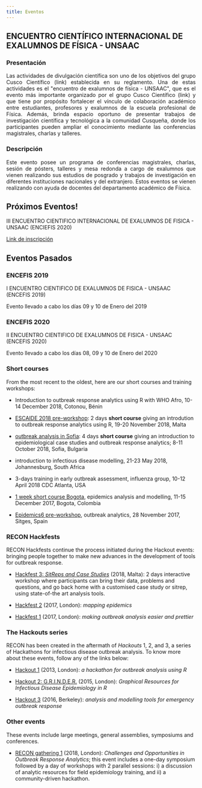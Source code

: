 ```yaml
---
title: Eventos
---
```


## **ENCUENTRO CIENTÍFICO INTERNACIONAL DE EXALUMNOS DE FÍSICA - UNSAAC**

### **Presentación**
<p style='text-align: justify;'> Las actividades de divulgación científica son uno de los objetivos del grupo Cusco Científico (link) establecida en su reglamento. Una de estas actividades es el "encuentro de exalumnos de física - UNSAAC", que es el evento más importante organizado por el grupo Cusco Científico (link) y que tiene por propósito fortalecer el vínculo de colaboración académico entre estudiantes, profesores y exalumnos de la escuela profesional de Física. Además, brinda espacio oportuno de presentar trabajos de investigación científica y tecnológica a la comunidad Cusqueña, donde los participantes pueden ampliar el conocimiento mediante las conferencias magistrales, charlas y talleres. </p>

### **Descripción**

<p style='text-align: justify;'> Este evento posee un programa de conferencias magistrales, charlas, sesión de pósters, talleres y mesa redonda a cargo de exalumnos que vienen realizando sus estudios de posgrado y trabajos de investigación en diferentes instituciones nacionales y del extranjero. Estos eventos se vienen realizando con ayuda de docentes del departamento académico de Física. </p>

## Próximos Eventos!

<!-- From the closest to the more distant, these are our next events: -->

III ENCUENTRO CIENTIFICO INTERNACIONAL DE EXALUMNOS DE FISICA - UNSAAC (ENCIEFIS 2020)

[Link de inscripción](https://docs.google.com/forms/d/e/1FAIpQLScDOYWfKQJMzF0tG4nuV0miR1KvWN35XfXTssgq9pKAFtfp0g/viewform)

## Eventos Pasados

### ENCEFIS 2019
 
I ENCUENTRO CIENTIFICO DE EXALUMNOS DE FISICA - UNSAAC (ENCEFIS 2019) 

Evento llevado a cabo los días 09 y 10 de Enero del 2019

### ENCEFIS 2020

II ENCUENTRO CIENTIFICO DE EXALUMNOS DE FISICA - UNSAAC (ENCEFIS 2020) 

Evento llevado a cabo los días 08, 09 y 10 de Enero del 2020

### Short courses

From the most recent to the oldest, here are our short courses and training
workshops:

- Introduction to outbreak response analytics using R with WHO Afro, 10-14 December 2018, Cotonou, Bénin

- [ESCAIDE 2018 pre-workshop](https://recon-malta-2018.netlify.com/): 2 days **short course** giving an introdution to outbreak response analytics using R, 19-20 November 2018, Malta

- [outbreak analysis in Sofia](https://recon-sofia-2018.netlify.com/): 4 days **short course** giving an introduction to epidemiological case studies and outbreak response analytics; 8-11 October 2018, Sofia, Bulgaria 

- introduction to infectious disease modelling, 21-23 May 2018, Johannesburg,
  South Africa

- 3-days training in early outbreak assessment, influenza group, 10-12 April
  2018 CDC Atlanta, USA

- [1 week short course Bogota](https://epicoursebogota.netlify.com/), epidemics
  analysis and modelling, 11-15 December 2017, Bogota, Colombia

- [Epidemics6 pre-workshop](https://www.elsevier.com/events/conferences/international-conference-on-infectious-disease-dynamics/programme/pre-conference-workshop), outbreak analytics, 28 November 2017, Sitges, Spain


### RECON Hackfests

RECON Hackfests continue the process initiated during the Hackout events:
bringing people together to make new advances in the development of tools for
outbreak response.

- [Hackfest 3: *SitReps and Case Studies*](https://recon-hackfest-3.netlify.com)
  (2018, Malta): 2 days interactive workshop where participants can bring their
  data, problems and questions, and go back home with a customised case study or
  sitrep, using state-of-the art analysis tools.

- [Hackfest 2](http://www.repidemicsconsortium.org/hackfest2/) (2017, London):
  *mapping epidemics*

- [Hackfest 1](http://www.repidemicsconsortium.org/hackfest1/) (2017, London):
  *making outbreak analysis easier and prettier*



### The Hackouts series

RECON has been created in the aftermath of *Hackouts* 1, 2, and 3, a series of
Hackathons for infectious disease outbreak analysis. To know more about these
events, follow any of the links below:

- [Hackout 1](https://sites.google.com/site/hackoutwiki/home) (2013, London): *a hackathon for outbreak analysis using R*

- [Hackout 2: G.R.I.N.D.E.R.](https://sites.google.com/site/hackout2/) (2015, London): *Graphical Resources for Infectious Disease Epidemiology in R*

- [Hackout 3](http://hackout3.ropensci.org/) (2016, Berkeley): *analysis and modelling tools for emergency outbreak response*


### Other events

These events include large meetings, general assemblies, symposiums and
conferences.

- [RECON gathering 1](https://recon-gathering-march2018.netlify.com/) (2018,
  London): *Challenges and Opportunities in Outbreak Response Analytics*; this
  event includes a one-day symposium followed by a day of workshops with 2
  parallel sessions: i) a discussion of analytic resources for field
  epidemiology training, and ii) a community-driven hackathon.
